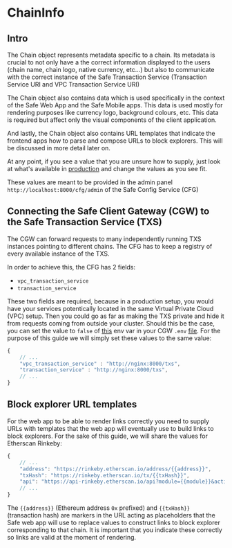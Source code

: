 # ChainInfo

## Intro

The Chain object represents metadata specific to a chain. Its metadata is crucial to not only have a the correct information displayed to the users (chain name, chain logo, native currency, etc...) but also to communicate with the correct instance of the Safe Transaction Service (Transaction Service URI and VPC Transaction Service URI)

The Chain object also contains data which is used specifically in the context of the Safe Web App and the Safe Mobile apps. This data is used mostly for rendering purposes like currency logo, background colours, etc. This data is required but affect only the visual components of the client application. 

And lastly, the Chain object also contains URL templates that indicate the frontend apps how to parse and compose URLs to block explorers. This will be discussed in more detail later on.

At any point, if you see a value that you are unsure how to supply, just look at what's available in [production](https://safe-config.safe.global/api/v1/chains/) and change the values as you see fit.  

These values are meant to be provided in the admin panel `http://localhost:8000/cfg/admin` of the Safe Config Service (CFG)

## Connecting the Safe Client Gateway (CGW) to the Safe Transaction Service (TXS)

The CGW can forward requests to many independently running TXS instances pointing to different chains. The CFG has to keep a registry of every available instance of the TXS. 

In order to achieve this, the CFG has 2 fields:

- `vpc_transaction_service`
- `transaction_service`

These two fields are required, because in a production setup, you would have your services potentically located in the same Virtual Private Cloud (VPC) setup. Then you could go as far as making the TXS private and hide it from requests coming from outside your cluster. 
Should this be the case, you can set the value to `false` of [this](https://github.com/gnosis/safe-client-gateway/blob/6e3fa0d5770d185bb0cbe27185d6b33641143b2e/.env.sample#L37) env var in your CGW `.env` [file](../container_env_files/cgw.env). 
For the purpose of this guide we will simply set these values to the same value:

```javascript
{
    // ...
    "vpc_transaction_service" : "http://nginx:8000/txs",
    "transaction_service" : "http://nginx:8000/txs",
    // ...
} 
```
## Block explorer URL templates

For the web app to be able to render links correctly you need to supply URLs with templates that the web app will eventually use to build links to block explorers. For the sake of this guide, we will share the values for Etherscan Rinkeby:

```javascript
{
    // ...
    "address": "https://rinkeby.etherscan.io/address/{{address}}",
    "txHash": "https://rinkeby.etherscan.io/tx/{{txHash}}",
    "api": "https://api-rinkeby.etherscan.io/api?module={{module}}&action={{action}}&address={{address}}&apiKey={{apiKey}}"
    // ...
}
```

The `{{address}}` (Ethereum address `0x` prefixed) and `{{txHash}}` (transaction hash) are markers in the URL acting as placeholders that the Safe web app will use to replace values to construct links to block explorer corresponding to that chain. It is important that you indicate these correctly so links are valid at the moment of rendering.

